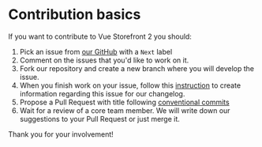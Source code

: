 # Contribution basics

If you want to contribute to Vue Storefront 2 you should:

1. Pick an issue from [our GitHub](https://github.com/vuestorefront/vue-storefront/) with a `Next` label
2. Comment on the issues that you'd like to work on it.
3. Fork our repository and create a new branch where you will develop the issue.
4. When you finish work on your issue, follow this [instruction](/contributing/creating-changelog) to create information regarding this issue for our changelog. 
5. Propose a Pull Request with title following [conventional commits](https://www.conventionalcommits.org/en/v1.0.0/)
6. Wait for a review of a core team member. We will write down our suggestions to your Pull Request or just merge it.

Thank you for your involvement!